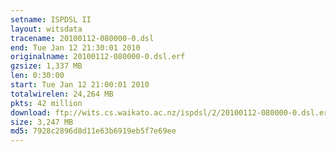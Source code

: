 ```yaml
---
setname: ISPDSL II
layout: witsdata
tracename: 20100112-080000-0.dsl
end: Tue Jan 12 21:30:01 2010
originalname: 20100112-080000-0.dsl.erf
gzsize: 1,337 MB
len: 0:30:00
start: Tue Jan 12 21:00:01 2010
totalwirelen: 24,264 MB
pkts: 42 million
download: ftp://wits.cs.waikato.ac.nz/ispdsl/2/20100112-080000-0.dsl.erf.gz
size: 3,247 MB
md5: 7928c2896d8d11e63b6919eb5f7e69ee
---
```

